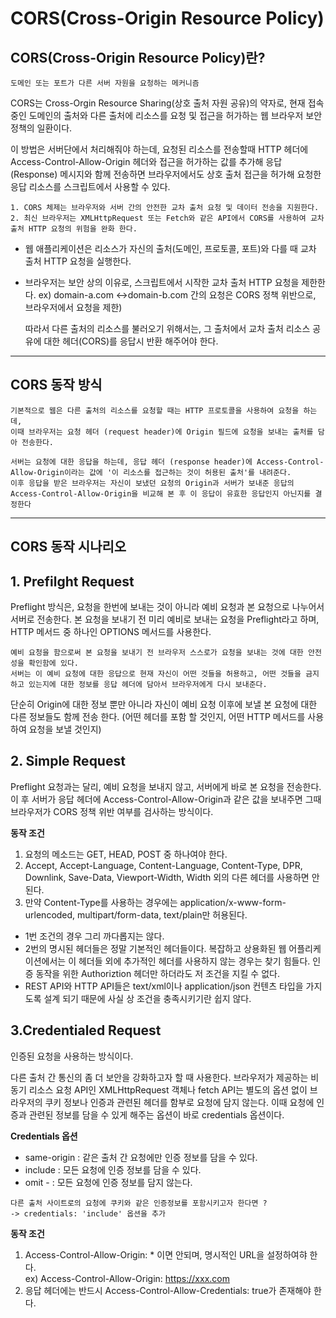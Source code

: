 # CORS(Cross-Origin Resource Policy)

## **CORS(Cross-Origin Resource Policy)란?**

```
도메인 또는 포트가 다른 서버 자원을 요청하는 메커니즘
```

CORS는 Cross-Orgin Resource Sharing(상호 출처 자원 공유)의 약자로, 현재 접속중인 도메인의 출처와 다른 출처에 리소스를 요청 및 접근을 허가하는 웹 브라우저 보안 정책의 일환이다.

이 방법은 서버단에서 처리해줘야 하는데, 요청된 리소스를 전송할때 HTTP 헤더에 Access-Control-Allow-Origin 헤더와 접근을 허가하는 값를 추가해 응답(Response) 메시지와 함께 전송하면 브라우저에서도 상호 출처 접근을 허가해 요청한 응답 리소스를 스크립트에서 사용할 수 있다.

```
1. CORS 체제는 브라우저와 서버 간의 안전한 교차 출처 요청 및 데이터 전송을 지원한다.
2. 최신 브라우저는 XMLHttpRequest 또는 Fetch와 같은 API에서 CORS를 사용하여 교차 출처 HTTP 요청의 위험을 완화 한다.
```

- 웹 애플리케이션은 리소스가 자신의 출처(도메인, 프로토콜, 포트)와 다를 때 교차 출처 HTTP 요청을 실행한다.

- 브라우저는 보안 상의 이유로, 스크립트에서 시작한 교차 출처 HTTP 요청을 제한한다.
  ex) domain-a.com ↔domain-b.com 간의 요청은 CORS 정책 위반으로, 브라우저에서 요청을 제한)

  따라서 다른 출처의 리소스를 불러오기 위해서는, 그 출처에서 교차 출처 리소스 공유에 대한 헤더(CORS)를 응답시 반환 해주어야 한다.

---

## **CORS 동작 방식**

    기본적으로 웹은 다른 출처의 리소스를 요청할 때는 HTTP 프로토콜을 사용하여 요청을 하는데,
    이때 브라우저는 요청 헤더 (request header)에 Origin 필드에 요청을 보내는 출처를 담아 전송한다.

    서버는 요청에 대한 응답을 하는데, 응답 헤더 (response header)에 Access-Control-Allow-Origin이라는 값에 '이 리소스를 접근하는 것이 허용된 출처'를 내려준다.
    이후 응답을 받은 브라우저는 자신이 보냈던 요청의 Origin과 서버가 보내준 응답의 Access-Control-Allow-Origin을 비교해 본 후 이 응답이 유효한 응답인지 아닌지를 결정한다

---

## **CORS 동작 시나리오**

## 1. Prefilght Request

Preflight 방식은, 요청을 한번에 보내는 것이 아니라 예비 요청과 본 요청으로 나누어서 서버로 전송한다.
본 요청을 보내기 전 미리 예비로 보내는 요청을 Preflight라고 하며, HTTP 메서드 중 하나인 OPTIONS 메서드를 사용한다.

```
예비 요청을 함으로써 본 요청을 보내기 전 브라우저 스스로가 요청을 보내는 것에 대한 안전성을 확인함에 있다.
서버는 이 예비 요청에 대한 응답으로 현재 자신이 어떤 것들을 허용하고, 어떤 것들을 금지하고 있는지에 대한 정보를 응답 헤더에 담아서 브라우저에게 다시 보내준다.
```

단순히 Origin에 대한 정보 뿐만 아니라 자신이 예비 요청 이후에 보낼 본 요청에 대한 다른 정보들도 함께 전송 한다. (어떤 헤더를 포함 할 것인지, 어떤 HTTP 메서드를 사용하여 요청을 보낼 것인지)

## 2. Simple Request

Preflight 요청과는 달리, 예비 요청을 보내지 않고, 서버에게 바로 본 요청을 전송한다.
이 후 서버가 응답 헤더에 Access-Control-Allow-Origin과 같은 값을 보내주면 그때 브라우저가 CORS 정책 위반 여부를 검사하는 방식이다.

**동작 조건**

1. 요청의 메소드는 GET, HEAD, POST 중 하나여야 한다.
2. Accept, Accept-Language, Content-Language, Content-Type, DPR, Downlink, Save-Data, Viewport-Width, Width 외의 다른 헤더를 사용하면 안된다.
3. 만약 Content-Type를 사용하는 경우에는 application/x-www-form-urlencoded, multipart/form-data, text/plain만 허용된다.

- 1번 조건의 경우 그리 까다롭지는 않다.
- 2번의 명시된 헤더들은 정말 기본적인 헤더들이다. 복잡하고 상용화된 웹 어플리케이션에서는 이 헤더들 외에 추가적인 헤더를 사용하지 않는 경우는 찾기 힘들다. 인증 동작을 위한 Authoriztion 헤더만 하더라도 저 조건을 지킬 수 없다.
- REST API와 HTTP API들은 text/xml이나 application/json 컨텐츠 타입을 가지도록 설계 되기 때문에 사실 상 조건을 충족시키기란 쉽지 않다.

## 3.Credentialed Request

인증된 요청을 사용하는 방식이다.

다른 출처 간 통신의 좀 더 보안을 강화하고자 할 때 사용한다. 브라우저가 제공하는 비동기 리소스 요청 API인 XMLHttpRequest 객체나 fetch API는 별도의 옵션 없이 브라우저의 쿠키 정보나 인증과 관련된 헤더를 함부로 요청에 담지 않는다. 이때 요청에 인증과 관련된 정보를 담을 수 있게 해주는 옵션이 바로 credentials 옵션이다.

**Credentials 옵션**

- same-origin : 같은 출처 간 요청에만 인증 정보를 담을 수 있다.
- include : 모든 요청에 인증 정보를 담을 수 있다.
- omit - : 모든 요청에 인증 정보를 담지 않는다.

```
다른 출처 사이트로의 요청에 쿠키와 같은 인증정보를 포함시키고자 한다면 ?
-> credentials: 'include' 옵션을 추가
```

**동작 조건**

1. Access-Control-Allow-Origin: \* 이면 안되며, 명시적인 URL을 설정하여햐 한다.  
   ex) Access-Control-Allow-Origin: https://xxx.com
2. 응답 헤더에는 반드시 Access-Control-Allow-Credentials: true가 존재해야 한다.
